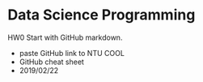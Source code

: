 # Data Science Programming

HW0 Start with GitHub markdown.

* paste GitHub link to NTU COOL
* GitHub cheat sheet
* 2019/02/22